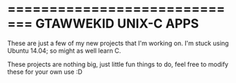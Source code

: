 =============================
GTAWWEKID	UNIX-C APPS
=============================

These are just a few of my new projects that I'm working on. I'm stuck using Ubuntu 14.04; so might as well learn C.

These projects are nothing big, just little fun things to do, feel free to modify these for your own use :D


